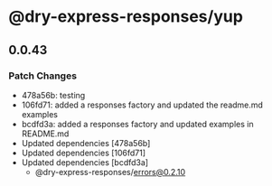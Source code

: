 # @dry-express-responses/yup

## 0.0.43

### Patch Changes

- 478a56b: testing
- 106fd71: added a responses factory and updated the readme.md examples
- bcdfd3a: added a responses factory and updated examples in README.md
- Updated dependencies [478a56b]
- Updated dependencies [106fd71]
- Updated dependencies [bcdfd3a]
  - @dry-express-responses/errors@0.2.10
